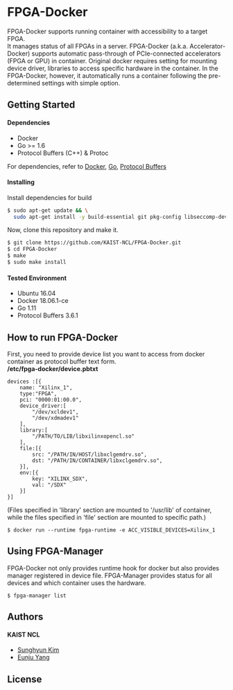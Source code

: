 # FPGA-Docker

FPGA-Docker supports running container with accessibility to a target FPGA.  
It manages status of all FPGAs in a server.
FPGA-Docker (a.k.a. Accelerator-Docker) supports automatic pass-through of PCIe-connected accelerators (FPGA or GPU) in container. Original docker requires setting for mounting device driver, libraries to access specific hardware in the container. In the FPGA-Docker, however, it automatically runs a container following the pre-determined settings with simple option.

[](https://github.com/KAIST-NCL/FPGA-Docker/blob/master/images/FPGA-Docker.png)



## Getting Started
#### Dependencies
- Docker
- Go >= 1.6
- Protocol Buffers (C++) & Protoc

For dependencies, refer to [Docker](https://docs.docker.com/install/linux/docker-ce/ubuntu/#set-up-the-repository), [Go](https://golang.org/dl/), [Protocol Buffers](https://github.com/protocolbuffers/protobuf/blob/master/src/README.md) 

#### Installing
Install dependencies for build
```bash
$ sudo apt-get update && \
  sudo apt-get install -y build-essential git pkg-config libseccomp-dev libcap-dev libpci-dev libapparmor-dev libselinux1-dev
```
Now, clone this repository and make it.
```bash
$ git clone https://github.com/KAIST-NCL/FPGA-Docker.git
$ cd FPGA-Docker
$ make
$ sudo make install
```

#### Tested Environment
- Ubuntu 16.04
- Docker 18.06.1-ce
- Go 1.11
- Protocol Buffers 3.6.1

## How to run FPGA-Docker
First, you need to provide device list you want to access from docker container as protocol buffer text form.  
**/etc/fpga-docker/device.pbtxt**
```
devices :[{
    name: "Xilinx_1",
    type:"FPGA",
    pci: "0000:01:00.0",
    device_driver:[
        "/dev/xcldev1",
        "/dev/xdmadev1"
    ],
    library:[
        "/PATH/TO/LIB/libxilinxopencl.so"
    ],
    file:[{
        src: "/PATH/IN/HOST/libxclgemdrv.so",
        dst: "/PATH/IN/CONTAINER/libxclgemdrv.so",
    }],
    env:[{
        key: "XILINX_SDX",
        val: "/SDX"
    }]
}]
```
(Files specified in 'library' section are mounted to '/usr/lib' of container, while the files specified in 'file' section are mounted to specific path.)

```
$ docker run --runtime fpga-runtime -e ACC_VISIBLE_DEVICES=Xilinx_1
```

## Using FPGA-Manager
FPGA-Docker not only provides runtime hook for docker but also provides manager registered in device file.
FPGA-Manager provides status for all devices and which container uses the hardware.

```
$ fpga-manager list
```


## Authors
#### KAIST NCL
* [Sunghyun Kim](https://github.com/cqbqdd11519)
* [Eunju Yang](https://github.com/EunjuYang)

## License
